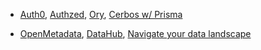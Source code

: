* [Auth0](https://learn.sandcastle.cloud/), [Authzed](https://play.authzed.com/schema), [Ory](https://www.ory.sh/), [Cerbos w/ Prisma](https://cerbos.dev/)

* [OpenMetadata](https://sandbox.open-metadata.org/), [DataHub](https://demo.datahubproject.io/), [Navigate your data landscape](https://metaphor.io/)
